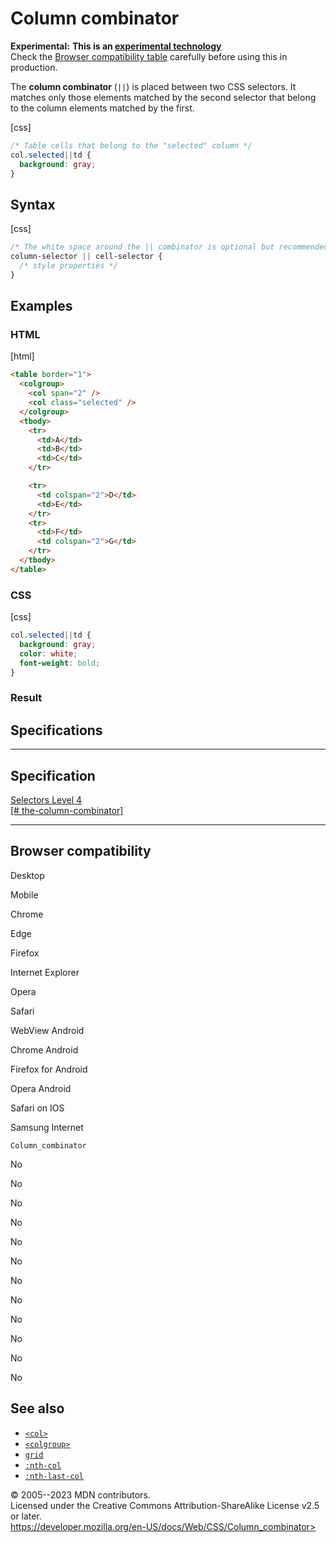 Column combinator
=================

**Experimental:** **This is an [experimental
technology](https://developer.mozilla.org/en-US/docs/MDN/Writing_guidelines/Experimental_deprecated_obsolete#experimental)**\
Check the [Browser compatibility table](#browser_compatibility)
carefully before using this in production.

The **column combinator** (`||`) is placed between two CSS selectors. It
matches only those elements matched by the second selector that belong
to the column elements matched by the first.

[css]

```css
/* Table cells that belong to the "selected" column */
col.selected||td {
  background: gray;
}
```

Syntax
------

[css]

```css
/* The white space around the || combinator is optional but recommended. */
column-selector || cell-selector {
  /* style properties */
}
```

Examples
--------

### HTML

[html]

```html
<table border="1">
  <colgroup>
    <col span="2" />
    <col class="selected" />
  </colgroup>
  <tbody>
    <tr>
      <td>A</td>
      <td>B</td>
      <td>C</td>
    </tr>

    <tr>
      <td colspan="2">D</td>
      <td>E</td>
    </tr>
    <tr>
      <td>F</td>
      <td colspan="2">G</td>
    </tr>
  </tbody>
</table>
```

### CSS

[css]

```css
col.selected||td {
  background: gray;
  color: white;
  font-weight: bold;
}
```

### Result

Specifications
--------------

  --------------------------------------------------------------------------------------------

Specification
  --------------------------------------------------------------------------------------------

  [Selectors Level 4\
  [\#
  the-column-combinator]](https://drafts.csswg.org/selectors/#the-column-combinator)

  --------------------------------------------------------------------------------------------

Browser compatibility
---------------------

Desktop

Mobile

Chrome

Edge

Firefox

Internet Explorer

Opera

Safari

WebView Android

Chrome Android

Firefox for Android

Opera Android

Safari on IOS

Samsung Internet

`Column_combinator`

No

No

No

No

No

No

No

No

No

No

No

No

See also
--------

- [`<col>`](https://developer.mozilla.org/en-US/docs/Web/HTML/Element/col)
- [`<colgroup>`](https://developer.mozilla.org/en-US/docs/Web/HTML/Element/colgroup)
- [`grid`](_Resources/Markup%20And%20Styling/css/grid.md)
- [`:nth-col`](:nth-of-type)
- [`:nth-last-col`](:nth-last-of-type)

© 2005--2023 MDN contributors.\
Licensed under the Creative Commons Attribution-ShareAlike License v2.5
or later.\
https://developer.mozilla.org/en-US/docs/Web/CSS/Column_combinator>
